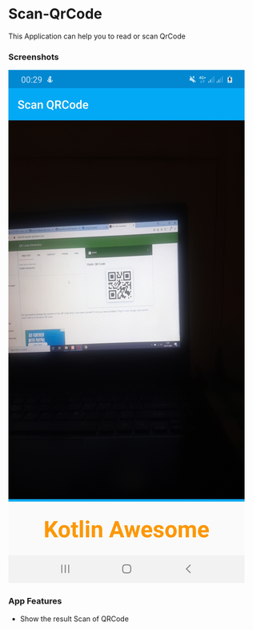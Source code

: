 # Scan-QrCode

This Application can help you to read or scan QrCode

### Screenshots
<img src="https://github.com/RifkiCS29/Scan-QrCode/blob/master/screenshots/App.jpg">

### App Features
- Show the result Scan of QRCode
